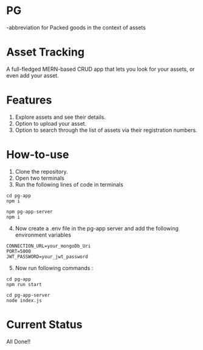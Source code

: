 # PG
-abbreviation for Packed goods in the context of assets 

# Asset Tracking
A full-fledged MERN-based CRUD app that lets you look for your assets, or even add your asset.

# Features 
1. Explore assets and see their details.
2. Option to upload your asset.
3. Option to search through the list of assets via their registration numbers.

# How-to-use
1. Clone the repository.
2. Open two terminals
3. Run the following lines of code in terminals
```
cd pg-app
npm i
```

```
npm pg-app-server
npm i
```
4. Now create a .env file in the pg-app server and add the following environment variables
```
CONNECTION_URL=your_mongoDb_Uri
PORT=5000
JWT_PASSWORD=your_jwt_password
```
5. Now run following commands :
```
cd pg-app
npm run start
```
```
cd pg-app-server
node index.js
```

# Current Status
All Done!!
